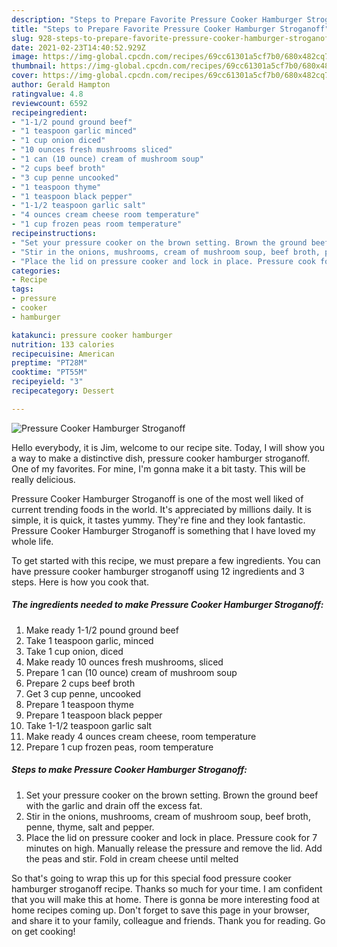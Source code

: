 ```yaml
---
description: "Steps to Prepare Favorite Pressure Cooker Hamburger Stroganoff"
title: "Steps to Prepare Favorite Pressure Cooker Hamburger Stroganoff"
slug: 928-steps-to-prepare-favorite-pressure-cooker-hamburger-stroganoff
date: 2021-02-23T14:40:52.929Z
image: https://img-global.cpcdn.com/recipes/69cc61301a5cf7b0/680x482cq70/pressure-cooker-hamburger-stroganoff-recipe-main-photo.jpg
thumbnail: https://img-global.cpcdn.com/recipes/69cc61301a5cf7b0/680x482cq70/pressure-cooker-hamburger-stroganoff-recipe-main-photo.jpg
cover: https://img-global.cpcdn.com/recipes/69cc61301a5cf7b0/680x482cq70/pressure-cooker-hamburger-stroganoff-recipe-main-photo.jpg
author: Gerald Hampton
ratingvalue: 4.8
reviewcount: 6592
recipeingredient:
- "1-1/2 pound ground beef"
- "1 teaspoon garlic minced"
- "1 cup onion diced"
- "10 ounces fresh mushrooms sliced"
- "1 can (10 ounce) cream of mushroom soup"
- "2 cups beef broth"
- "3 cup penne uncooked"
- "1 teaspoon thyme"
- "1 teaspoon black pepper"
- "1-1/2 teaspoon garlic salt"
- "4 ounces cream cheese room temperature"
- "1 cup frozen peas room temperature"
recipeinstructions:
- "Set your pressure cooker on the brown setting. Brown the ground beef with the garlic and drain off the excess fat."
- "Stir in the onions, mushrooms, cream of mushroom soup, beef broth, penne, thyme, salt and pepper."
- "Place the lid on pressure cooker and lock in place. Pressure cook for 7 minutes on high. Manually release the pressure and remove the lid. Add the peas and stir. Fold in cream cheese until melted"
categories:
- Recipe
tags:
- pressure
- cooker
- hamburger

katakunci: pressure cooker hamburger 
nutrition: 133 calories
recipecuisine: American
preptime: "PT28M"
cooktime: "PT55M"
recipeyield: "3"
recipecategory: Dessert

---
```



![Pressure Cooker Hamburger Stroganoff](https://img-global.cpcdn.com/recipes/69cc61301a5cf7b0/680x482cq70/pressure-cooker-hamburger-stroganoff-recipe-main-photo.jpg)

Hello everybody, it is Jim, welcome to our recipe site. Today, I will show you a way to make a distinctive dish, pressure cooker hamburger stroganoff. One of my favorites. For mine, I'm gonna make it a bit tasty. This will be really delicious.

Pressure Cooker Hamburger Stroganoff is one of the most well liked of current trending foods in the world. It's appreciated by millions daily. It is simple, it is quick, it tastes yummy. They're fine and they look fantastic. Pressure Cooker Hamburger Stroganoff is something that I have loved my whole life.




To get started with this recipe, we must prepare a few ingredients. You can have pressure cooker hamburger stroganoff using 12 ingredients and 3 steps. Here is how you cook that.

<!--inarticleads1-->

##### The ingredients needed to make Pressure Cooker Hamburger Stroganoff:

1. Make ready 1-1/2 pound ground beef
1. Take 1 teaspoon garlic, minced
1. Take 1 cup onion, diced
1. Make ready 10 ounces fresh mushrooms, sliced
1. Prepare 1 can (10 ounce) cream of mushroom soup
1. Prepare 2 cups beef broth
1. Get 3 cup penne, uncooked
1. Prepare 1 teaspoon thyme
1. Prepare 1 teaspoon black pepper
1. Take 1-1/2 teaspoon garlic salt
1. Make ready 4 ounces cream cheese, room temperature
1. Prepare 1 cup frozen peas, room temperature




<!--inarticleads2-->

##### Steps to make Pressure Cooker Hamburger Stroganoff:

1. Set your pressure cooker on the brown setting. Brown the ground beef with the garlic and drain off the excess fat.
1. Stir in the onions, mushrooms, cream of mushroom soup, beef broth, penne, thyme, salt and pepper.
1. Place the lid on pressure cooker and lock in place. Pressure cook for 7 minutes on high. Manually release the pressure and remove the lid. Add the peas and stir. Fold in cream cheese until melted




So that's going to wrap this up for this special food pressure cooker hamburger stroganoff recipe. Thanks so much for your time. I am confident that you will make this at home. There is gonna be more interesting food at home recipes coming up. Don't forget to save this page in your browser, and share it to your family, colleague and friends. Thank you for reading. Go on get cooking!
